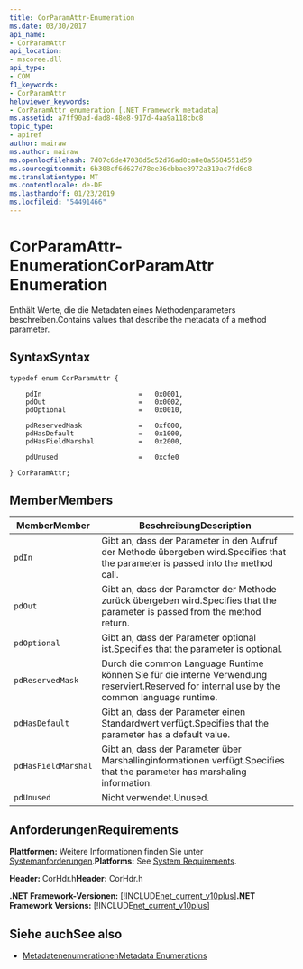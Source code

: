 ```yaml
---
title: CorParamAttr-Enumeration
ms.date: 03/30/2017
api_name:
- CorParamAttr
api_location:
- mscoree.dll
api_type:
- COM
f1_keywords:
- CorParamAttr
helpviewer_keywords:
- CorParamAttr enumeration [.NET Framework metadata]
ms.assetid: a7ff90ad-dad8-48e8-917d-4aa9a118cbc8
topic_type:
- apiref
author: mairaw
ms.author: mairaw
ms.openlocfilehash: 7d07c6de47038d5c52d76ad8ca8e0a5684551d59
ms.sourcegitcommit: 6b308cf6d627d78ee36dbbae8972a310ac7fd6c8
ms.translationtype: MT
ms.contentlocale: de-DE
ms.lasthandoff: 01/23/2019
ms.locfileid: "54491466"
---
```

# <a name="corparamattr-enumeration"></a><span data-ttu-id="d2007-102">CorParamAttr-Enumeration</span><span class="sxs-lookup"><span data-stu-id="d2007-102">CorParamAttr Enumeration</span></span>
<span data-ttu-id="d2007-103">Enthält Werte, die die Metadaten eines Methodenparameters beschreiben.</span><span class="sxs-lookup"><span data-stu-id="d2007-103">Contains values that describe the metadata of a method parameter.</span></span>  
  
## <a name="syntax"></a><span data-ttu-id="d2007-104">Syntax</span><span class="sxs-lookup"><span data-stu-id="d2007-104">Syntax</span></span>  
  
```  
typedef enum CorParamAttr {  
  
    pdIn                        =   0x0001,  
    pdOut                       =   0x0002,  
    pdOptional                  =   0x0010,  
  
    pdReservedMask              =   0xf000,  
    pdHasDefault                =   0x1000,  
    pdHasFieldMarshal           =   0x2000,  
  
    pdUnused                    =   0xcfe0  
  
} CorParamAttr;  
```  
  
## <a name="members"></a><span data-ttu-id="d2007-105">Member</span><span class="sxs-lookup"><span data-stu-id="d2007-105">Members</span></span>  
  
|<span data-ttu-id="d2007-106">Member</span><span class="sxs-lookup"><span data-stu-id="d2007-106">Member</span></span>|<span data-ttu-id="d2007-107">Beschreibung</span><span class="sxs-lookup"><span data-stu-id="d2007-107">Description</span></span>|  
|------------|-----------------|  
|`pdIn`|<span data-ttu-id="d2007-108">Gibt an, dass der Parameter in den Aufruf der Methode übergeben wird.</span><span class="sxs-lookup"><span data-stu-id="d2007-108">Specifies that the parameter is passed into the method call.</span></span>|  
|`pdOut`|<span data-ttu-id="d2007-109">Gibt an, dass der Parameter der Methode zurück übergeben wird.</span><span class="sxs-lookup"><span data-stu-id="d2007-109">Specifies that the parameter is passed from the method return.</span></span>|  
|`pdOptional`|<span data-ttu-id="d2007-110">Gibt an, dass der Parameter optional ist.</span><span class="sxs-lookup"><span data-stu-id="d2007-110">Specifies that the parameter is optional.</span></span>|  
|`pdReservedMask`|<span data-ttu-id="d2007-111">Durch die common Language Runtime können Sie für die interne Verwendung reserviert.</span><span class="sxs-lookup"><span data-stu-id="d2007-111">Reserved for internal use by the common language runtime.</span></span>|  
|`pdHasDefault`|<span data-ttu-id="d2007-112">Gibt an, dass der Parameter einen Standardwert verfügt.</span><span class="sxs-lookup"><span data-stu-id="d2007-112">Specifies that the parameter has a default value.</span></span>|  
|`pdHasFieldMarshal`|<span data-ttu-id="d2007-113">Gibt an, dass der Parameter über Marshallinginformationen verfügt.</span><span class="sxs-lookup"><span data-stu-id="d2007-113">Specifies that the parameter has marshaling information.</span></span>|  
|`pdUnused`|<span data-ttu-id="d2007-114">Nicht verwendet.</span><span class="sxs-lookup"><span data-stu-id="d2007-114">Unused.</span></span>|  
  
## <a name="requirements"></a><span data-ttu-id="d2007-115">Anforderungen</span><span class="sxs-lookup"><span data-stu-id="d2007-115">Requirements</span></span>  
 <span data-ttu-id="d2007-116">**Plattformen:** Weitere Informationen finden Sie unter [Systemanforderungen](../../../../docs/framework/get-started/system-requirements.md).</span><span class="sxs-lookup"><span data-stu-id="d2007-116">**Platforms:** See [System Requirements](../../../../docs/framework/get-started/system-requirements.md).</span></span>  
  
 <span data-ttu-id="d2007-117">**Header:** CorHdr.h</span><span class="sxs-lookup"><span data-stu-id="d2007-117">**Header:** CorHdr.h</span></span>  
  
 <span data-ttu-id="d2007-118">**.NET Framework-Versionen:** [!INCLUDE[net_current_v10plus](../../../../includes/net-current-v10plus-md.md)]</span><span class="sxs-lookup"><span data-stu-id="d2007-118">**.NET Framework Versions:** [!INCLUDE[net_current_v10plus](../../../../includes/net-current-v10plus-md.md)]</span></span>  
  
## <a name="see-also"></a><span data-ttu-id="d2007-119">Siehe auch</span><span class="sxs-lookup"><span data-stu-id="d2007-119">See also</span></span>
- [<span data-ttu-id="d2007-120">Metadatenenumerationen</span><span class="sxs-lookup"><span data-stu-id="d2007-120">Metadata Enumerations</span></span>](../../../../docs/framework/unmanaged-api/metadata/metadata-enumerations.md)
